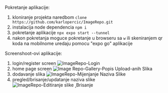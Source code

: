 Pokretanje aplikacije:
1. kloniranje projekta naredbom `clone https://github.com/karlopercic/ImageRepo.git`
2. instalacija node dependencia `npm i`
3. pokretanje aplikacije `npx expo start --tunnel`
4. nakon pokretanja moguce pokretanje u browseru sa `w` ili skeniranjem qr koda na mobilnome uredaju pomocu "expo go" aplikacije

Screenshoot-ovi aplikacije:

 1. login/register screen ![ImageRepo-Login](https://github.com/user-attachments/assets/48368b2a-daac-4205-ad0c-909ce2f01f7d)
 2. home page screen ![Image Repo-Gallery-Popis Upload-anih Slika](https://github.com/user-attachments/assets/b74e1fd3-83e1-4e16-a289-d376f18742f9)
 3. dodavanje slika ![ImageRepo-Mijenjanje Naziva Slike](https://github.com/user-attachments/assets/97bdaece-517e-4558-8b17-49267d97b3d7)
 4. pregled/brisanje/updatanje naziva slike ![ImageRepo-Editiranje slike ˛Brisanje](https://github.com/user-attachments/assets/70fcdc58-8b2b-4392-9399-f74a598cdcb9)

